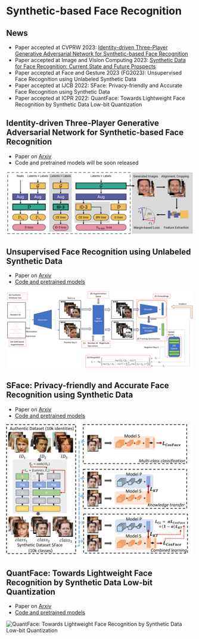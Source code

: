 # Synthetic-based Face Recognition

## News
- Paper accepted at CVPRW 2023: [Identity-driven Three-Player Generative Adversarial Network for Synthetic-based Face Recognition](#Identity-driven-three-player-generative-adversarial-network-for-synthetic-based-face-recognition)
- Paper accepted at Image and Vision Computing 2023: [Synthetic Data for Face Recognition: Current State and Future Prospects
](https://arxiv.org/abs/2305.01021)
- Paper accepted at Face and Gesture 2023 (FG2023): Unsupervised Face Recognition using Unlabeled Synthetic Data
- Paper accepted at IJCB 2022: SFace: Privacy-friendly and Accurate Face Recognition using Synthetic Data
- Paper accepted at ICPR 2022: QuantFace: Towards Lightweight Face Recognition by Synthetic Data Low-bit Quantization

 


## Identity-driven Three-Player Generative Adversarial Network for Synthetic-based Face Recognition 

- Paper on [Arxiv](https://arxiv.org/abs/2305.00358)
- Code and pretrained models will be soon released

![Identity-driven Three-Player Generative Adversarial Network for Synthetic-based Face Recognition](images/overview_IDnet.png)



## Unsupervised Face Recognition using Unlabeled Synthetic Data

- Paper on [Arxiv](https://arxiv.org/abs/2211.07371)
- [Code and pretrained models](https://github.com/fdbtrs/Unsupervised-Face-Recognition-using-Unlabeled-Synthetic-Data)

![Unsupervised Face Recognition using Unlabeled Synthetic Data](https://github.com/fdbtrs/Unsupervised-Face-Recognition-using-Unlabeled-Synthetic-Data/blob/main/images/USynthFace_framework.png)


## SFace: Privacy-friendly and Accurate Face Recognition using Synthetic Data
- Paper on [Arxiv](https://arxiv.org/abs/2206.10520)
- [Code and pretrained models](https://github.com/fdbtrs/SFace-Privacy-friendly-and-Accurate-Face-Recognition-using-Synthetic-Data)

![SFace: Privacy-friendly and Accurate Face Recognition using Synthetic Data](https://github.com/fdbtrs/SFace-Privacy-friendly-and-Accurate-Face-Recognition-using-Synthetic-Data/blob/master/images/overview_v6.png)


## QuantFace: Towards Lightweight Face Recognition by Synthetic Data Low-bit Quantization
- Paper on [Arxiv](https://arxiv.org/abs/2206.10526)
- [Code and pretrained models](https://github.com/fdbtrs/QuantFace)

![QuantFace: Towards Lightweight Face Recognition by Synthetic Data Low-bit Quantization](https://github.com/fdbtrs/QuantFace/blob/master/plots/framework.png)


